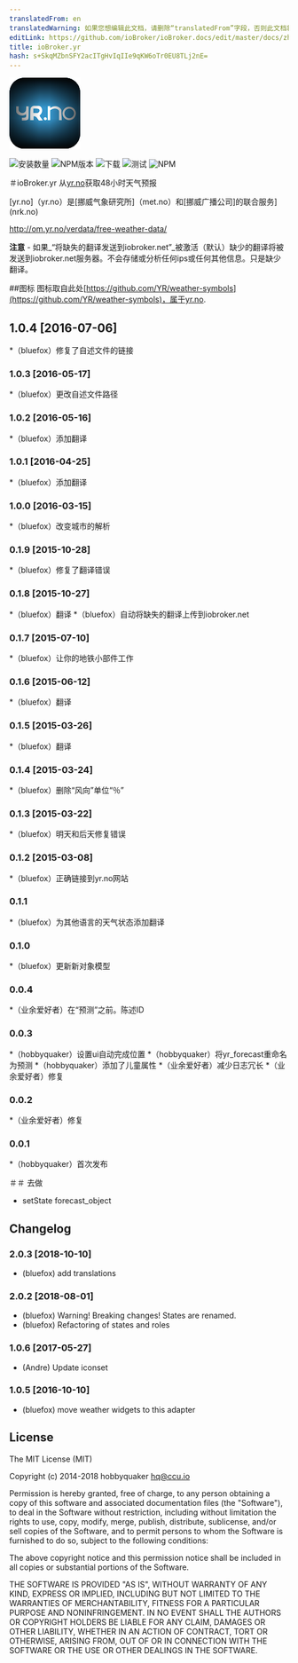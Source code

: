 ```yaml
---
translatedFrom: en
translatedWarning: 如果您想编辑此文档，请删除“translatedFrom”字段，否则此文档将再次自动翻译
editLink: https://github.com/ioBroker/ioBroker.docs/edit/master/docs/zh-cn/adapterref/iobroker.yr/README.md
title: ioBroker.yr
hash: s+SkqMZbnSFY2acITgHvIqIIe9qKW6oTr0EU8TLj2nE=
---
```

![商标](../../../en/adapterref/iobroker.yr/admin/yr.png)

![安装数量](http://iobroker.live/badges/yr-stable.svg)
![NPM版本](http://img.shields.io/npm/v/iobroker.yr.svg)
![下载](https://img.shields.io/npm/dm/iobroker.yr.svg)
![测试](https://travis-ci.org/ioBroker/ioBroker.yr.svg?branch=master)
![NPM](https://nodei.co/npm/iobroker.yr.png?downloads=true)

＃ioBroker.yr
从[yr.no](yr.no)获取48小时天气预报

[yr.no]（yr.no）是[挪威气象研究所]（met.no）和[挪威广播公司]的联合服务](nrk.no)

http://om.yr.no/verdata/free-weather-data/

**注意**  - 如果_“将缺失的翻译发送到iobroker.net”_被激活（默认）缺少的翻译将被发送到iobroker.net服务器。不会存储或分析任何ips或任何其他信息。只是缺少翻译。

##图标
图标取自此处[https://github.com/YR/weather-symbols](https://github.com/YR/weather-symbols)，属于yr.no.

## 1.0.4 [2016-07-06]
*（bluefox）修复了自述文件的链接

### 1.0.3 [2016-05-17]
*（bluefox）更改自述文件路径

### 1.0.2 [2016-05-16]
*（bluefox）添加翻译

### 1.0.1 [2016-04-25]
*（bluefox）添加翻译

### 1.0.0 [2016-03-15]
*（bluefox）改变城市的解析

### 0.1.9 [2015-10-28]
*（bluefox）修复了翻译错误

### 0.1.8 [2015-10-27]
*（bluefox）翻译
*（bluefox）自动将缺失的翻译上传到iobroker.net

### 0.1.7 [2015-07-10]
*（bluefox）让你的地铁小部件工作

### 0.1.6 [2015-06-12]
*（bluefox）翻译

### 0.1.5 [2015-03-26]
*（bluefox）翻译

### 0.1.4 [2015-03-24]
*（bluefox）删除“风向”单位“％”

### 0.1.3 [2015-03-22]
*（bluefox）明天和后天修复错误

### 0.1.2 [2015-03-08]
*（bluefox）正确链接到yr.no网站

### 0.1.1
*（bluefox）为其他语言的天气状态添加翻译

### 0.1.0
*（bluefox）更新新对象模型

### 0.0.4
*（业余爱好者）在“预测”之前。陈述ID

### 0.0.3
*（hobbyquaker）设置ui自动完成位置
*（hobbyquaker）将yr_forecast重命名为预测
*（hobbyquaker）添加了儿童属性
*（业余爱好者）减少日志冗长
*（业余爱好者）修复

### 0.0.2
*（业余爱好者）修复

### 0.0.1
*（hobbyquaker）首次发布

＃＃ 去做
* setState forecast_object

## Changelog
### 2.0.3 [2018-10-10]
* (bluefox) add translations

### 2.0.2 [2018-08-01]
* (bluefox) Warning! Breaking changes! States are renamed.
* (bluefox) Refactoring of states and roles

### 1.0.6 [2017-05-27]
* (Andre) Update iconset

### 1.0.5 [2016-10-10]
* (bluefox) move weather widgets to this adapter

## License
The MIT License (MIT)

Copyright (c) 2014-2018 hobbyquaker <hq@ccu.io>

Permission is hereby granted, free of charge, to any person obtaining a copy
of this software and associated documentation files (the "Software"), to deal
in the Software without restriction, including without limitation the rights
to use, copy, modify, merge, publish, distribute, sublicense, and/or sell
copies of the Software, and to permit persons to whom the Software is
furnished to do so, subject to the following conditions:

The above copyright notice and this permission notice shall be included in all
copies or substantial portions of the Software.

THE SOFTWARE IS PROVIDED "AS IS", WITHOUT WARRANTY OF ANY KIND, EXPRESS OR
IMPLIED, INCLUDING BUT NOT LIMITED TO THE WARRANTIES OF MERCHANTABILITY,
FITNESS FOR A PARTICULAR PURPOSE AND NONINFRINGEMENT. IN NO EVENT SHALL THE
AUTHORS OR COPYRIGHT HOLDERS BE LIABLE FOR ANY CLAIM, DAMAGES OR OTHER
LIABILITY, WHETHER IN AN ACTION OF CONTRACT, TORT OR OTHERWISE, ARISING FROM,
OUT OF OR IN CONNECTION WITH THE SOFTWARE OR THE USE OR OTHER DEALINGS IN THE
SOFTWARE.